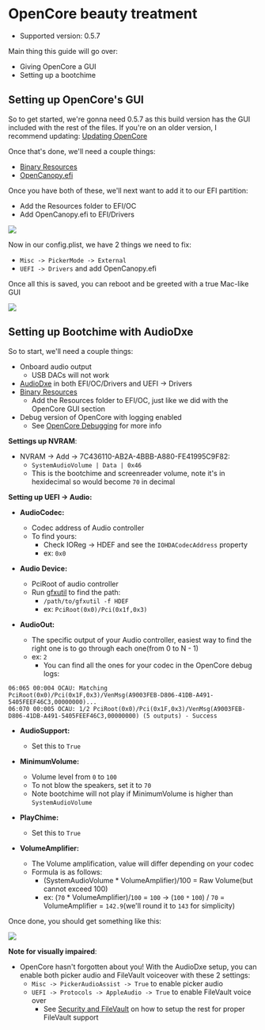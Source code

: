# OpenCore beauty treatment

* Supported version: 0.5.7

Main thing this guide will go over:

* Giving OpenCore a GUI
* Setting up a bootchime

## Setting up OpenCore's GUI

So to get started, we're gonna need 0.5.7 as this build version has the GUI included with the rest of the files. If you're on an older version, I recommend updating: [Updating OpenCore](/post-install/update.md)

Once that's done, we'll need a couple things:

* [Binary Resources](https://github.com/acidanthera/OcBinaryData)
* [OpenCanopy.efi](https://github.com/acidanthera/OpenCorePkg/releases)

Once you have both of these, we'll next want to add it to our EFI partition:

* Add the Resources folder to EFI/OC
* Add OpenCanopy.efi to EFI/Drivers

![](/extras/gui-md/folder-gui.png)

Now in our config.plist, we have 2 things we need to fix:

* `Misc -> PickerMode -> External`
* `UEFI -> Drivers` and add OpenCanopy.efi

Once all this is saved, you can reboot and be greeted with a true Mac-like GUI

![](/extras/gui-md/gui.png)

## Setting up Bootchime with AudioDxe

So to start, we'll need a couple things:

* Onboard audio output
   * USB DACs will not work
* [AudioDxe](https://github.com/acidanthera/AppleSupportPkg/releases) in both EFI/OC/Drivers and UEFI -> Drivers
* [Binary Resources](https://github.com/acidanthera/OcBinaryData)
   * Add the Resources folder to EFI/OC, just like we did with the OpenCore GUI section
* Debug version of OpenCore with logging enabled
   * See [OpenCore Debugging](/troubleshooting/debug.md) for more info

**Settings up NVRAM**:

* NVRAM -> Add -> 7C436110-AB2A-4BBB-A880-FE41995C9F82:
   * `SystemAudioVolume | Data | 0x46`
   * This is the bootchime and screenreader volume, note it's in hexidecimal so would become `70` in decimal

**Setting up UEFI -> Audio:**

* **AudioCodec:**
   * Codec address of Audio controller
   * To find yours:
      * Check IOReg -> HDEF and see the `IOHDACodecAddress` property
      * ex: `0x0`

* **Audio Device:**
   * PciRoot of audio controller
   * Run [gfxutil](https://github.com/acidanthera/gfxutil/releases) to find the path:
      * `/path/to/gfxutil -f HDEF`
      * ex: `PciRoot(0x0)/Pci(0x1f,0x3)`

* **AudioOut:**
   * The specific output of your Audio controller, easiest way to find the right one is to go through each one(from 0 to N - 1)
   * ex: `2`
      * You can find all the ones for your codec in the OpenCore debug logs:

```text
06:065 00:004 OCAU: Matching PciRoot(0x0)/Pci(0x1F,0x3)/VenMsg(A9003FEB-D806-41DB-A491-5405FEEF46C3,00000000)...
06:070 00:005 OCAU: 1/2 PciRoot(0x0)/Pci(0x1F,0x3)/VenMsg(A9003FEB-D806-41DB-A491-5405FEEF46C3,00000000) (5 outputs) - Success
```

* **AudioSupport:**
   * Set this to `True`

* **MinimumVolume:**
   * Volume level from `0` to `100`
   * To not blow the speakers, set it to `70`
   * Note bootchime will not play if MinimumVolume is higher than `SystemAudioVolume`

* **PlayChime:**
   * Set this to `True`

* **VolumeAmplifier:**
   * The Volume amplification, value will differ depending on your codec
   * Formula is as follows:
      * (SystemAudioVolume * VolumeAmplifier)/100 = Raw Volume(but cannot exceed 100)
      * ex: (`70` * VolumeAmplifier)/`100` = `100`  -> (`100` `*` `100`) / `70` = VolumeAmplifier = `142.9`(we'll round it to `143` for simplicity)


Once done, you should get something like this:

![](/extras/gui-md/audio-config.png)


**Note for visually impaired**:

* OpenCore hasn't forgotten about you! With the AudioDxe setup, you can enable both picker audio and FileVault voiceover with these 2 settings:
   * `Misc -> PickerAudioAssist -> True` to enable picker audio
   * `UEFI -> Protocols -> AppleAudio -> True` to enable FileVault voice over
      * See [Security and FileVault](/post-install/security.md) on how to setup the rest for proper FileVault support